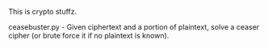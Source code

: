 This is crypto stuffz. 

ceasebuster.py - Given ciphertext and a portion of plaintext, solve a ceaser cipher (or brute force it if no plaintext is known). 
